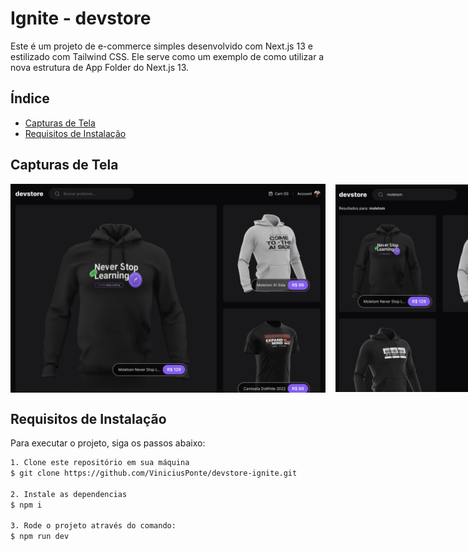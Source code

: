 # Ignite - devstore

Este é um projeto de e-commerce simples desenvolvido com Next.js 13 e estilizado com Tailwind CSS. Ele serve como um exemplo de como utilizar a nova estrutura de App Folder do Next.js 13.

## Índice

- [Capturas de Tela](#capturas-de-tela)
- [Requisitos de Instalação](#requisitos-de-instalação)

## Capturas de Tela

<div align="center">
  <div style="display: flex; gap: 16px; align-items: center">
   <img src="public/1.png" alt="" />
   <img src="public/2.png" alt="" />
  </div>
</div>

## Requisitos de Instalação

Para executar o projeto, siga os passos abaixo:

```bash
1. Clone este repositório em sua máquina
$ git clone https://github.com/ViniciusPonte/devstore-ignite.git

2. Instale as dependencias
$ npm i

3. Rode o projeto através do comando:
$ npm run dev